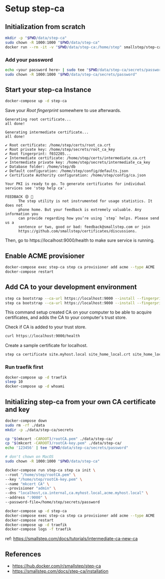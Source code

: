 # Setup step-ca

## Initialization from scratch

```sh
mkdir -p "$PWD/data/step-ca"
sudo chown -R 1000:1000 "$PWD/data/step-ca"
docker run --rm -it -v "$PWD/data/step-ca:/home/step" smallstep/step-ca step ca init
```

### Add your password

<!-- echo <your password here> > /home/step/secrets/password -->

```sh
echo <your password here> | sudo tee "$PWD/data/step-ca/secrets/password"
sudo chown -R 1000:1000 "$PWD/data/step-ca/secrets/password"
```

## Start your step-ca Instance

```sh
docker-compose up -d step-ca
```

Save your _Root fingerprint_ somewhere to use afterwards.

```
Generating root certificate...
all done!

Generating intermediate certificate...
all done!

✔ Root certificate: /home/step/certs/root_ca.crt
✔ Root private key: /home/step/secrets/root_ca_key
✔ Root fingerprint: f032205...
✔ Intermediate certificate: /home/step/certs/intermediate_ca.crt
✔ Intermediate private key: /home/step/secrets/intermediate_ca_key
✔ Database folder: /home/step/db
✔ Default configuration: /home/step/config/defaults.json
✔ Certificate Authority configuration: /home/step/config/ca.json

Your PKI is ready to go. To generate certificates for individual services see 'step help ca'.

FEEDBACK 😍 🍻
      The step utility is not instrumented for usage statistics. It does not
      phone home. But your feedback is extremely valuable. Any information you
      can provide regarding how you’re using `step` helps. Please send us a
      sentence or two, good or bad: feedback@smallstep.com or join
      https://github.com/smallstep/certificates/discussions.
```

Then, go to https://localhost:9000/health to make sure service is running.

## Enable ACME provisioner

```sh
docker-compose exec step-ca step ca provisioner add acme --type ACME
docker-compose restart
```

## Add CA to your development environment

```sh
step ca bootstrap --ca-url https://localhost:9000 --install --fingerprint <fingerprint-acquired>
step ca bootstrap --ca-url https://localhost:9000 --install --fingerprint f0322055102894cae067c9e23ed3139f670f39c54233a5012f2c723614868d58

```

This command setup created CA on your computer to be able to acquire certificates, and adds the CA to your computer's trust store.

Check if CA is added to your trust store.

```sh
curl https://localhost:9000/health
```

Create a sample certificate for localhost.

```sh
step ca certificate site.myhost.local site_home_local.crt site_home_local.key
```

### Run traefik first

```sh
docker-compose up -d traefik
sleep 10
docker-compose up -d whoami
```

## Initializing step-ca from your own CA certificate and key

```sh
docker-compose down
sudo rm -rf ./data
mkdir -p ./data/step-ca/secrets

cp "$(mkcert -CAROOT)/rootCA.pem" ./data/step-ca/
cp "$(mkcert -CAROOT)/rootCA-key.pem" ./data/step-ca/
echo '123456' | tee "$PWD/data/step-ca/secrets/password"

# don't chown on MacOS
sudo chown -R 1000:1000 "$PWD/data/step-ca"

docker-compose run step-ca step ca init \
--root "/home/step/rootCA.pem" \
--key "/home/step/rootCA-key.pem" \
--name "mkcert CA" \
--provisioner "admin" \
--dns "localhost,ca.internal,ca.myhost.local,acme.myhost.local" \
--address ":9000" \
--password-file=/home/step/secrets/password

docker-compose up -d step-ca
docker-compose exec step-ca step ca provisioner add acme --type ACME
docker-compose restart
docker-compose up -d traefik
docker-compose logs -f traefik
```

ref: https://smallstep.com/docs/tutorials/intermediate-ca-new-ca

## References

- https://hub.docker.com/r/smallstep/step-ca
- https://smallstep.com/docs/step-ca/installation
